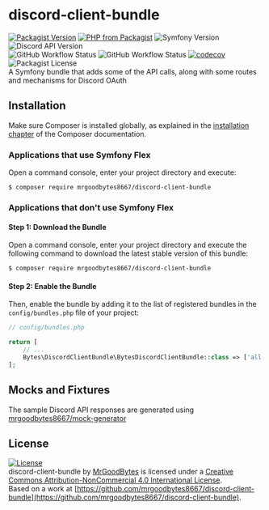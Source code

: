 # discord-client-bundle
[![Packagist Version](https://img.shields.io/packagist/v/mrgoodbytes8667/discord-client-bundle?logo=packagist&logoColor=FFF&style=flat)](https://packagist.org/packages/mrgoodbytes8667/discord-client-bundle)
[![PHP from Packagist](https://img.shields.io/packagist/php-v/mrgoodbytes8667/discord-client-bundle?logo=php&logoColor=FFF&style=flat)](https://packagist.org/packages/mrgoodbytes8667/discord-client-bundle)
![Symfony Version](https://img.shields.io/endpoint?url=https%3A%2F%2Fshields.goodbytes.live%2Fshield%2Fsymfony%2F%255E5.3%2520%257C%2520%255E6.0&logoColor=FFF&style=flat)
![Discord API Version](https://img.shields.io/badge/discord-v6%20%7C%20v8%20%7C%20v9-lightgrey?logo=discord&logoColor=FFF&style=flat)  
![GitHub Workflow Status](https://img.shields.io/github/workflow/status/mrgoodbytes8667/discord-client-bundle/release?label=stable&logo=github&logoColor=FFF&style=flat)
![GitHub Workflow Status](https://img.shields.io/github/workflow/status/mrgoodbytes8667/discord-client-bundle/tests?logo=github&logoColor=FFF&style=flat)
[![codecov](https://img.shields.io/codecov/c/github/mrgoodbytes8667/discord-client-bundle?logo=codecov&logoColor=FFF&style=flat)](https://codecov.io/gh/mrgoodbytes8667/discord-client-bundle)
![Packagist License](https://img.shields.io/packagist/l/mrgoodbytes8667/discord-client-bundle?logo=creative-commons&logoColor=FFF&style=flat)  
A Symfony bundle that adds some of the API calls, along with some routes and mechanisms for Discord OAuth

## Installation

Make sure Composer is installed globally, as explained in the
[installation chapter](https://getcomposer.org/doc/00-intro.md)
of the Composer documentation.

### Applications that use Symfony Flex

Open a command console, enter your project directory and execute:

```console
$ composer require mrgoodbytes8667/discord-client-bundle
```

### Applications that don't use Symfony Flex

#### Step 1: Download the Bundle

Open a command console, enter your project directory and execute the
following command to download the latest stable version of this bundle:

```console
$ composer require mrgoodbytes8667/discord-client-bundle
```

#### Step 2: Enable the Bundle

Then, enable the bundle by adding it to the list of registered bundles
in the `config/bundles.php` file of your project:

```php
// config/bundles.php

return [
    // ...
    Bytes\DiscordClientBundle\BytesDiscordClientBundle::class => ['all' => true],
];
```

## Mocks and Fixtures
The sample Discord API responses are generated using [mrgoodbytes8667/mock-generator](https://github.com/mrgoodbytes8667/mock-generator)

## License
[![License](https://i.creativecommons.org/l/by-nc/4.0/88x31.png)]("http://creativecommons.org/licenses/by-nc/4.0/)  
discord-client-bundle by [MrGoodBytes](https://www.goodbytes.live) is licensed under a [Creative Commons Attribution-NonCommercial 4.0 International License](http://creativecommons.org/licenses/by-nc/4.0/).  
Based on a work at [https://github.com/mrgoodbytes8667/discord-client-bundle](https://github.com/mrgoodbytes8667/discord-client-bundle).
